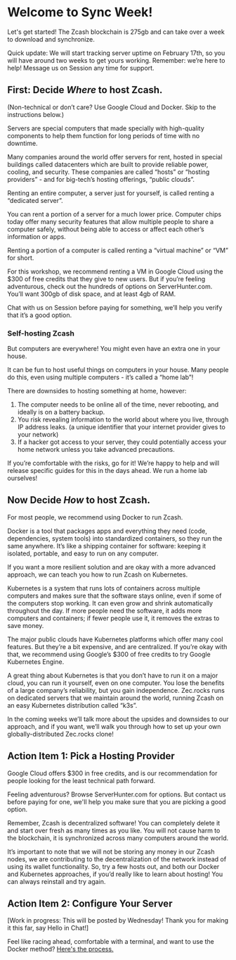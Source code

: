 # Welcome to Sync Week!

Let's get started! The Zcash blockchain is 275gb and can take over a week to download and synchronize.

Quick update: We will start tracking server uptime on February 17th, so you will have around two weeks to get yours working. Remember: we’re here to help! Message us on Session any time for support.

## First: Decide _Where_ to host Zcash.
(Non-technical or don’t care? Use Google Cloud and Docker. Skip to the instructions below.)

Servers are special computers that made specially with high-quality components to help them function for long periods of time with no downtime.

Many companies around the world offer servers for rent, hosted in special buildings called datacenters which are built to provide reliable power, cooling, and security. These companies are called “hosts” or “hosting providers” - and for big-tech’s hosting offerings, “public clouds”.

Renting an entire computer, a server just for yourself, is called renting a “dedicated server”.

You can rent a portion of a server for a much lower price. Computer chips today offer many security features that allow multiple people to share a computer safely, without being able to access or affect each other’s information or apps.

Renting a portion of a computer is called renting a “virtual machine” or “VM” for short.

For this workshop, we recommend renting a VM in Google Cloud using the $300 of free credits that they give to new users. But if you’re feeling adventurous, check out the hundreds of options on ServerHunter.com. You’ll want 300gb of disk space, and at least 4gb of RAM.

Chat with us on Session before paying for something, we’ll help you verify that it’s a good option.

### Self-hosting Zcash
But computers are everywhere! You might even have an extra one in your house.

It can be fun to host useful things on computers in your house. Many people do this, even using multiple computers - it’s called a “home lab”!

There are downsides to hosting something at home, however:
1. The computer needs to be online all of the time, never rebooting, and ideally is on a battery backup.
2. You risk revealing information to the world about where you live, through IP address leaks. (a unique identifier that your internet provider gives to your network)
3. If a hacker got access to your server, they could potentially access your home network unless you take advanced precautions.

If you’re comfortable with the risks, go for it! We’re happy to help and will release specific guides for this in the days ahead. We run a home lab ourselves!

## Now Decide _How_ to host Zcash.

For most people, we recommend using Docker to run Zcash.

Docker is a tool that packages apps and everything they need (code, dependencies, system tools) into standardized containers, so they run the same anywhere. It’s like a shipping container for software: keeping it isolated, portable, and easy to run on any computer.

If you want a more resilient solution and are okay with a more advanced approach, we can teach you how to run Zcash on Kubernetes. 

Kubernetes is a system that runs lots of containers across multiple computers and makes sure that the software stays online, even if some of the computers stop working. It can even grow and shrink automatically throughout the day. If more people need the software, it adds more computers and containers; if fewer people use it, it removes the extras to save money.

The major public clouds have Kubernetes platforms which offer many cool features. But they’re a bit expensive, and are centralized. If you’re okay with that, we recommend using Google’s $300 of free credits to try Google Kubernetes Engine.

A great thing about Kubernetes is that you don’t have to run it on a major cloud, you can run it yourself, even on one computer. You lose the benefits of a large company’s reliability, but you gain independence. Zec.rocks runs on dedicated servers that we maintain around the world, running Zcash on an easy Kubernetes distribution called “k3s”.

In the coming weeks we’ll talk more about the upsides and downsides to our approach, and if you want, we’ll walk you through how to set up your own globally-distributed Zec.rocks clone!

## Action Item 1: Pick a Hosting Provider

Google Cloud offers $300 in free credits, and is our recommendation for people looking for the least technical path forward.

Feeling adventurous? Browse ServerHunter.com for options. But contact us before paying for one, we'll help you make sure that you are picking a good option.

Remember, Zcash is decentralized software! You can completely delete it and start over fresh as many times as you like. You will not cause harm to the blockchain, it is synchronized across many computers around the world.

It’s important to note that we will not be storing any money in our Zcash nodes, we are contributing to the decentralization of the network instead of using its wallet functionality. So, try a few hosts out, and both our Docker and Kubernetes approaches, if you’d really like to learn about hosting! You can always reinstall and try again.


## Action Item 2: Configure Your Server

[Work in progress: This will be posted by Wednesday! Thank you for making it this far, say Hello in Chat!]

Feel like racing ahead, comfortable with a terminal, and want to use the Docker method? [Here's the process.](https://github.com/zecrocks/zcash-stack/tree/main/docker)

